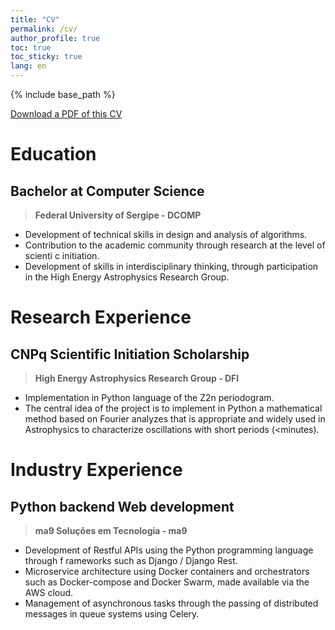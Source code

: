 ```yaml
---
title: "CV"
permalink: /cv/
author_profile: true
toc: true
toc_sticky: true
lang: en
---
```


{% include base_path %}

[<i class='fas fa-download'></i> Download a PDF of this CV]({{base_path}}/files/cv.pdf)

# <i class='fa fa-graduation-cap'></i> Education

## Bachelor at Computer Science
> **Federal University of Sergipe - DCOMP**
* Development of technical skills in design and analysis of algorithms.
* Contribution to the academic community through research at the level of scienti c initiation.
* Development of skills in interdisciplinary thinking, through participation in the High Energy Astrophysics Research Group.

# <i class='fa fa-laptop'></i> Research Experience

## CNPq Scientific Initiation Scholarship
> **High Energy Astrophysics Research Group - DFI**
* Implementation in Python language of the Z2n periodogram.
* The central idea of the project is to implement in Python a
mathematical method based on Fourier analyzes that is appropriate
and widely used in Astrophysics to characterize oscillations with short
periods (<minutes).

# <i class='fa fa-briefcase'></i> Industry Experience

## Python backend Web development
> **ma9 Soluções em Tecnologia - ma9**
* Development of Restful APIs using the Python programming language through f rameworks such as Django / Django Rest.
* Microservice architecture using Docker containers and orchestrators such as Docker-compose and Docker Swarm, made available via the AWS cloud.
* Management of asynchronous tasks through the passing of distributed messages in queue systems using Celery.
